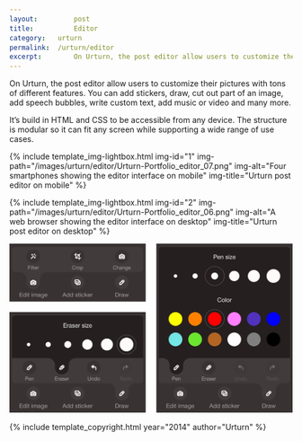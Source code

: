 ```yaml
---
layout: 		post
title: 			Editor
category: 	urturn
permalink: 	/urturn/editor
excerpt:		On Urturn, the post editor allow users to customize their pictures with tons of different features. You can add stickers, draw, cut out part of an image, add speech bubbles, write custom text, add music or video and many more.
---
```


On Urturn, the post editor allow users to customize their pictures with tons of different features. You can add stickers, draw, cut out part of an image, add speech bubbles, write custom text, add music or video and many more.

It’s build in HTML and CSS to be accessible from any device. The structure is modular so it can fit any screen while supporting a wide range of use cases. 

{% include template_img-lightbox.html img-id="1" img-path="/images/urturn/editor/Urturn-Portfolio_editor_07.png" img-alt="Four smartphones showing the editor interface on mobile" img-title="Urturn post editor on mobile" %}

{% include template_img-lightbox.html img-id="2" img-path="/images/urturn/editor/Urturn-Portfolio_editor_06.png" img-alt="A web browser showing the editor interface on desktop" img-title="Urturn post editor on desktop" %}

![A detailed view of the mobile editor interface](/images/urturn/editor/Urturn-EditorMobileDetail.png "Urturn editor mobile interface detail")

{% include template_copyright.html year="2014" author="Urturn" %}